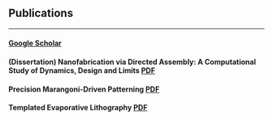 ## Publications
---
#### [Google Scholar](https://scholar.google.com/citations?user=fsG8gh0AAAAJ&hl=en)

#### (Dissertation) Nanofabrication via Directed Assembly: A Computational Study of Dynamics, Design and Limits [PDF](/pdf/Diss.pdf)


#### Precision Marangoni-Driven Patterning [PDF](/pdf/PMDP.pdf)


#### Templated Evaporative Lithography [PDF](/pdf/TEL.pdf)

